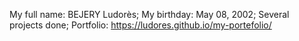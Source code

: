 My full name: BEJERY Ludorès; 
My birthday: May 08, 2002;
Several projects done;
Portfolio: https://ludores.github.io/my-portefolio/
